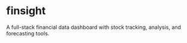 # finsight
A full-stack financial data dashboard with stock tracking, analysis, and forecasting tools.
